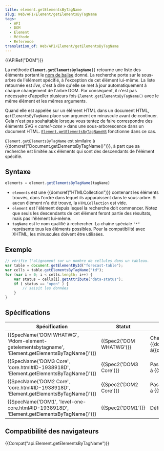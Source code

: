 ```yaml
---
title: element.getElementsByTagName
slug: Web/API/Element/getElementsByTagName
tags:
  - API
  - DOM
  - Element
  - Méthode
  - Reference
translation_of: Web/API/Element/getElementsByTagName
---
```

{{APIRef("DOM")}}

La méthode **`Element.getElementsByTagName()`** retourne une liste des éléments portant le [nom de balise](/fr/docs/Web/API/Element/tagName) donné. La recherche porte sur le sous-arbre de l'élément spécifié, à l'exception de cet élément lui-même. La liste retournée est _live_, c'est à dire qu'elle se met à jour automatiquement à chaque changement de l'arbre DOM. Par conséquent, il n'est pas nécessaire d'appeller plusieurs fois `Element.getElementsByTagName()` avec le même élément et les mêmes arguments.

Quand elle est appelée sur un élément HTML dans un document HTML, `getElementsByTagName` place son argument en minuscule avant de continuer. Cela n'est pas souhaitable lorsque vous tentez de faire correspondre des éléments SVG «&nbsp;<i lang="en">camel-case</i>&nbsp;» dans une sous-arborescence dans un document HTML. [`Element.getElementsByTagNameNS`](/fr/docs/Web/API/Element/getElementsByTagNameNS) fonctionne dans ce cas.

`Element.getElementsByTagName` est similaire à {{domxref("Document.getElementsByTagName()")}}, à part que sa recherche est limitée aux éléments qui sont des descendants de l'élément spécifié.

## Syntaxe

```js
elements = element.getElementsByTagName(tagName)
```

- `elements` est une {{domxref("HTMLCollection")}} contenant les éléments trouvés, dans l'ordre dans lequel ils apparaissent dans le sous-arbre. Si aucun élément n'a été trouvé, la `HTMLCollection` est vide.
- `element` est l'élément depuis lequel la recherche doit commencer. Notez que seuls les descendants de cet élément feront partie des résultats, mais pas l'élément lui-même.
- `tagName` est le nom qualifié à rechercher. La chaîne spéciale `"*"` représente tous les éléments possibles. Pour la compatibilité avec XHTML, les minuscules doivent être utilisées.

## Exemple

```js
// vérifie l'alignement sur un nombre de cellules dans un tableau.
var table = document.getElementById("forecast-table");
var cells = table.getElementsByTagName("td");
for (var i = 0; i < cells.length; i++) {
    var status = cells[i].getAttribute("data-status");
    if ( status == "open" ) {
        // saisit les données
    }
}
```

## Spécifications

| Spécification                                                                                                                    | Statut                           | Commentaire                                                                                              |
| -------------------------------------------------------------------------------------------------------------------------------- | -------------------------------- | -------------------------------------------------------------------------------------------------------- |
| {{SpecName('DOM WHATWG', '#dom-element-getelementsbytagname', 'Element.getElementsByTagName()')}} | {{Spec2('DOM WHATWG')}} | Change la valeur de retour de {{domxref("NodeList")}} à{{domxref("HTMLCollection")}} |
| {{SpecName('DOM3 Core', 'core.html#ID-1938918D', 'Element.getElementsByTagName()')}}                 | {{Spec2('DOM3 Core')}}     | Pas de changement par rapport à {{SpecName('DOM2 Core')}}                                         |
| {{SpecName('DOM2 Core', 'core.html#ID-1938918D', 'Element.getElementsByTagName()')}}                 | {{Spec2('DOM2 Core')}}     | Pas de changement par rapport à {{SpecName('DOM1')}}                                             |
| {{SpecName('DOM1', 'level-one-core.html#ID-1938918D', 'Element.getElementsByTagName()')}}         | {{Spec2('DOM1')}}         | Définition initiale                                                                                      |

## Compatibilité des navigateurs

{{Compat("api.Element.getElementsByTagName")}}
